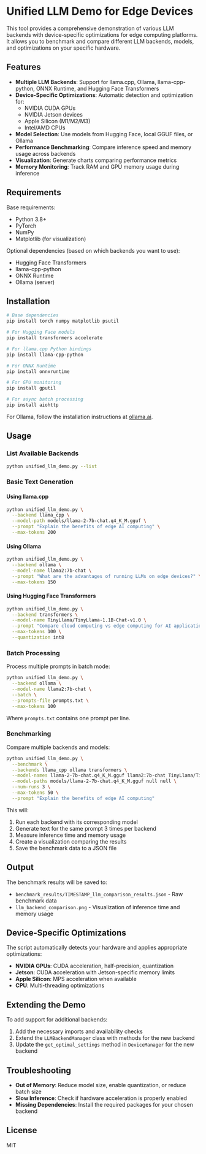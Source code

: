 # Unified LLM Demo for Edge Devices

This tool provides a comprehensive demonstration of various LLM backends with device-specific optimizations for edge computing platforms. It allows you to benchmark and compare different LLM backends, models, and optimizations on your specific hardware.

## Features

- **Multiple LLM Backends**: Support for llama.cpp, Ollama, llama-cpp-python, ONNX Runtime, and Hugging Face Transformers
- **Device-Specific Optimizations**: Automatic detection and optimization for:
  - NVIDIA CUDA GPUs
  - NVIDIA Jetson devices
  - Apple Silicon (M1/M2/M3)
  - Intel/AMD CPUs
- **Model Selection**: Use models from Hugging Face, local GGUF files, or Ollama
- **Performance Benchmarking**: Compare inference speed and memory usage across backends
- **Visualization**: Generate charts comparing performance metrics
- **Memory Monitoring**: Track RAM and GPU memory usage during inference

## Requirements

Base requirements:
- Python 3.8+
- PyTorch
- NumPy
- Matplotlib (for visualization)

Optional dependencies (based on which backends you want to use):
- Hugging Face Transformers
- llama-cpp-python
- ONNX Runtime
- Ollama (server)

## Installation

```bash
# Base dependencies
pip install torch numpy matplotlib psutil

# For Hugging Face models
pip install transformers accelerate

# For llama.cpp Python bindings
pip install llama-cpp-python

# For ONNX Runtime
pip install onnxruntime

# For GPU monitoring
pip install gputil

# For async batch processing
pip install aiohttp
```

For Ollama, follow the installation instructions at [ollama.ai](https://ollama.ai).

## Usage

### List Available Backends

```bash
python unified_llm_demo.py --list
```

### Basic Text Generation

#### Using llama.cpp

```bash
python unified_llm_demo.py \
  --backend llama_cpp \
  --model-path models/llama-2-7b-chat.q4_K_M.gguf \
  --prompt "Explain the benefits of edge AI computing" \
  --max-tokens 200
```

#### Using Ollama

```bash
python unified_llm_demo.py \
  --backend ollama \
  --model-name llama2:7b-chat \
  --prompt "What are the advantages of running LLMs on edge devices?" \
  --max-tokens 150
```

#### Using Hugging Face Transformers

```bash
python unified_llm_demo.py \
  --backend transformers \
  --model-name TinyLlama/TinyLlama-1.1B-Chat-v1.0 \
  --prompt "Compare cloud computing vs edge computing for AI applications" \
  --max-tokens 100 \
  --quantization int8
```

### Batch Processing

Process multiple prompts in batch mode:

```bash
python unified_llm_demo.py \
  --backend ollama \
  --model-name llama2:7b-chat \
  --batch \
  --prompts-file prompts.txt \
  --max-tokens 100
```

Where `prompts.txt` contains one prompt per line.

### Benchmarking

Compare multiple backends and models:

```bash
python unified_llm_demo.py \
  --benchmark \
  --backends llama_cpp ollama transformers \
  --model-names llama-2-7b-chat.q4_K_M.gguf llama2:7b-chat TinyLlama/TinyLlama-1.1B-Chat-v1.0 \
  --model-paths models/llama-2-7b-chat.q4_K_M.gguf null null \
  --num-runs 3 \
  --max-tokens 50 \
  --prompt "Explain the benefits of edge AI computing"
```

This will:
1. Run each backend with its corresponding model
2. Generate text for the same prompt 3 times per backend
3. Measure inference time and memory usage
4. Create a visualization comparing the results
5. Save the benchmark data to a JSON file

## Output

The benchmark results will be saved to:
- `benchmark_results/TIMESTAMP_llm_comparison_results.json` - Raw benchmark data
- `llm_backend_comparison.png` - Visualization of inference time and memory usage

## Device-Specific Optimizations

The script automatically detects your hardware and applies appropriate optimizations:

- **NVIDIA GPUs**: CUDA acceleration, half-precision, quantization
- **Jetson**: CUDA acceleration with Jetson-specific memory limits
- **Apple Silicon**: MPS acceleration when available
- **CPU**: Multi-threading optimizations

## Extending the Demo

To add support for additional backends:

1. Add the necessary imports and availability checks
2. Extend the `LLMBackendManager` class with methods for the new backend
3. Update the `get_optimal_settings` method in `DeviceManager` for the new backend

## Troubleshooting

- **Out of Memory**: Reduce model size, enable quantization, or reduce batch size
- **Slow Inference**: Check if hardware acceleration is properly enabled
- **Missing Dependencies**: Install the required packages for your chosen backend

## License

MIT